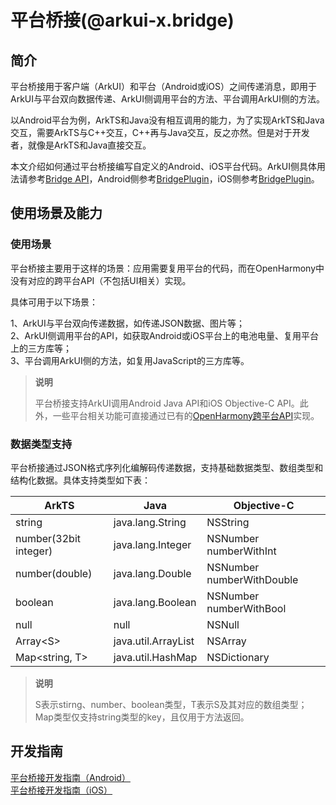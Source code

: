 # 平台桥接(@arkui-x.bridge)

## 简介

平台桥接用于客户端（ArkUI）和平台（Android或iOS）之间传递消息，即用于ArkUI与平台双向数据传递、ArkUI侧调用平台的方法、平台调用ArkUI侧的方法。

以Android平台为例，ArkTS和Java没有相互调用的能力，为了实现ArkTS和Java交互，需要ArkTS与C++交互，C++再与Java交互，反之亦然。但是对于开发者，就像是ArkTS和Java直接交互。

本文介绍如何通过平台桥接编写自定义的Android、iOS平台代码。ArkUI侧具体用法请参考[Bridge API](../reference/apis/js-apis-bridge.md)，Android侧参考[BridgePlugin](../reference/arkui-for-android/BridgePlugin.md)，iOS侧参考[BridgePlugin](../reference/arkui-for-ios/BridgePlugin.md)。


## 使用场景及能力

### 使用场景

平台桥接主要用于这样的场景：应用需要复用平台的代码，而在OpenHarmony中没有对应的跨平台API（不包括UI相关）实现。

具体可用于以下场景：

1、ArkUI与平台双向传递数据，如传递JSON数据、图片等；<br/>
2、ArkUI侧调用平台的API，如获取Android或iOS平台上的电池电量、复用平台上的三方库等；<br/>
3、平台调用ArkUI侧的方法，如复用JavaScript的三方库等。

> **说明**
>
>  平台桥接支持ArkUI调用Android Java API和iOS Objective-C API。此外，一些平台相关功能可直接通过已有的[OpenHarmony跨平台API](../reference/apis/README.md)实现。


### 数据类型支持

平台桥接通过JSON格式序列化编解码传递数据，支持基础数据类型、数组类型和结构化数据。具体支持类型如下表：

| ArkTS                 | Java                | Objective-C               |
| --------------------- | ------------------- | ------------------------- |
| string                | java.lang.String    | NSString                  |
| number(32bit integer) | java.lang.Integer   | NSNumber numberWithInt    |
| number(double)        | java.lang.Double    | NSNumber numberWithDouble |
| boolean               | java.lang.Boolean   | NSNumber numberWithBool   |
| null                  | null                | NSNull                    |
| Array\<S\>            | java.util.ArrayList | NSArray                   |
| Map\<string, T\>      | java.util.HashMap   | NSDictionary              |

> **说明**
>
> S表示stirng、number、boolean类型，T表示S及其对应的数组类型；
> Map类型仅支持string类型的key，且仅用于方法返回。


## 开发指南

[平台桥接开发指南（Android）](../tutorial/how-to-use-bridge-on-android.md)<br />
[平台桥接开发指南（iOS）]((../tutorial/how-to-use-bridge-on-ios.md))
